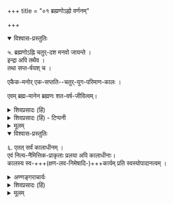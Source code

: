 +++
title = "०१ ब्रह्मणोऽह्नो वर्णनम्"

+++
<details open><summary>विश्वास-प्रस्तुतिः</summary>

५. ब्रह्मणोऽह्नि चतुर्-दश मनवो जायन्ते ।  
इन्द्रा अपि तथैव ।  
तथा सप्त-र्षयश् च ।  

एकैक-मनोर् एक-सप्तति--चतुर्-युग-परिमाण-कालः ।  

एवम् ब्रह्म-मानेन ब्रह्मणः शत-वर्ष-जीवित्वम्।
</details>

<details><summary>शिवप्रसादः (हिं)</summary>

अनुवाद — ब्रह्मा के एक दिन में चौदह मनु होते हैं । उतने ही इन्द्र तथा सप्तर्षि भी होते हैं। एक-एक मनु का जीवन-काल इकहत्तर- इकहत्तर चतुर्युग होता है । इस प्रकार ब्रह्मा के मान से ब्रह्मा की आयु सौ वर्ष की होती है । 
</details>

<details><summary>शिवप्रसादः (हिं) - टिप्पनी</summary>

ब्रह्मा की आयु

भा० प्र० - लीलाविभूति में काल की सबसे बड़ी सीमा ब्रह्मा की आयु है । ब्रह्मा के एक दिन में चौदह मनु, चौदह इन्द्र तथा चौदह सप्तर्षिमण्डल होते हैं । [[१०३]]

इनमें से प्रत्येक मनु की आयु इकहत्तर चतुर्युग है । ब्रह्मा भी काल के वशवर्ती हैं । उनकी भी अपनी सौ वर्ष की आयु समाप्त होने पर मृत्यु होती है । 
</details>


<details><summary>मूलम्</summary>

५. ब्रह्मणोऽह्नि चतुर्दश मनवो जायन्ते । इन्द्रा अपि तथैव । तथा सप्तर्षयश्च । एकैकमनोरेकसप्ततिचतुर्युगपरिमाणकालः । एवम् ब्रह्ममानेन ब्रह्मणः शतवर्ष-जीवित्वम्।
</details>


<details open><summary>विश्वास-प्रस्तुतिः</summary>

६. एतत् सर्वं कालाधीनम् ।  
एवं नित्य-नैमित्तिक-प्राकृताः प्रलया अपि कालाधीनाः।  
कालस्य स्व-+++(क्षण-लव-निमेषादि-)+++कार्यम् प्रति स्वस्योपादानत्वम् ।
</details>

<details><summary>अण्णङ्गराचार्यः</summary>

**'एवं नित्ये'**ति । नित्यप्रलयो जनानां जन्तूनां मरणरूपः । नैमित्तक[[??]]  चतुर्मुखस्य दिनावसाने जायमानः त्रिलोकीनाशः । प्राकृतः द्विपरार्धब्रह्मायुरवसाने जायमानः प्राकृतानां सर्वेषां प्रकृतौ लयः । महाप्रलयानन्तरसृष्टिस्तु भगवत्कर्तृका । भगवदुपासनासिद्धानां प्रारब्धफलानुभवान्तरभावी प्रकृतिबन्धविनिर्मोक्षः आत्यन्तिकप्रलयः इत्यूचुः । प्रलया अपीत्यपिना नित्यनैमित्तिकप्राकृतसृष्टिस्थितिप्रवृत्तयो ग्राह्याः । स्वकार्यं - क्षणलवादिकम् । खण्डकालाः क्षणादयः । खण्डकालस्य क्षणस्यापि विभुत्वमङ्गीकृतं न्यायसिद्धाञ्जनादौ - यथा, 

> एकेनैव क्षणेनास्य विश्वस्यापि विशेषणात् ।  
कालवत्तत् क्षणानाञ्च व्यापित्वमवमीयते ॥ 

इति ।  
**'कालाधीन'** इति । स्वसङ्कल्पानुसारितत्तत्कालागमप्रनीक्षक एवेत्यर्थः । न स्वातन्त्र्यम् - न नित्यविभूतिगतपदार्थपरिणामनप्रागल्भ्यम् । 'न कालस्तत्र वै प्रभु'रिति वचनात् ।  
</details>


<details><summary>शिवप्रसादः (हिं)</summary>

ब्रह्मा भी काल के अधीन हैं ।  
इस प्रकार नित्य, नैमित्तिक एवं प्राकृत आदि प्रलय भी काल के अधीन होते हैं ।  
काल अपने कार्यभूत क्षण, लव, निमेष, मास, पक्ष आदि के प्रति स्वयम् उपादान कारण होता है । 
</details>


<details><summary>मूलम्</summary>

६. एतत् सर्वं कालाधीनम् । एवं नित्यनैमित्तिकप्राकृताः प्रलया अपि कालाधीनाः। कालस्य स्वकार्यम् प्रति स्वस्योपादानत्वम् ।
</details>
